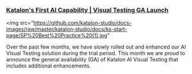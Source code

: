 ### [Katalon's First AI Capability | Visual Testing GA Launch](https://katalon.com/visual-testing?utm_source=katalon&utm_medium=in-app-best-prac&utm_campaign=visual-testing)

 <img src="https://github.com/katalon-studio/docs-images/raw/master/katalon-studio/docs/ks-start-page/SP%20Best%20Practice%20(1).jpg"
 
Over the past few months, we have slowly rolled out and enhanced our AI Visual Testing solution during the trial period. This month we are proud to announce the general availability (GA) of Katalon AI Visual Testing that includes additional enhancements.
